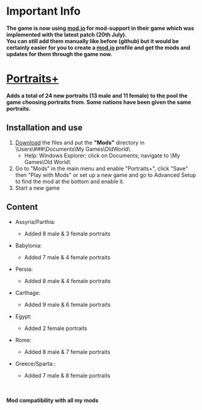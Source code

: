 # Important Info
**The game is now using [mod.io](https://oldworld.mod.io/) for mod-support in their game which was implemented with the latest patch (20th July).<br>
You can still add them manually like before (github) but it would be certainly easier for you to create a [mod.io](https://oldworld.mod.io/) profile and get the mods and updates for them through the game now.**

# [Portraits+](https://github.com/ShadowDuke/OW_Portraits-Plus/wiki)
**Adds a total of 24 new portraits (13 male and 11 female) to the pool the game choosing portraits from. Some nations have been given the same portraits.**

## Installation and use

1. [Download](https://github.com/ShadowDuke/OW_Portraits-Plus/archive/master.zip) the files and put the **"Mods"** directory in \Users\\###\Documents\My Games\OldWorld\
   - Help: Windows Explorer; click on Documents; navigate to \My Games\Old World\
2. Go to "Mods" in the main menu and enable "Portraits+", click "Save" then "Play with Mods" or set up a new game and go to Advanced Setup to find the mod at the bottom and enable it. 
3. Start a new game

## Content

- Assyria/Parthia:
   - Added 8 male & 3 female portraits
   
- Babylonia:
   - Added 7 male & 4 female portraits
   
- Persia:
   - Added 8 male & 4 female portraits
   
- Carthage:
   - Added 9 male & 6 female portraits
   
- Egypt:
   - Added 2 female portraits
   
- Rome:
   - Added 8 male & 7 female portraits
   
- Greece/Sparta::
   - Added 7 male & 8 female portraits
   
<br><br>
**Mod compatibility with all my mods**
